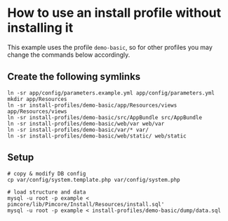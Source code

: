 
# How to use an install profile without installing it

This example uses the profile `demo-basic`, so for other profiles you may change the commands below accordingly. 


## Create the following symlinks
```
ln -sr app/config/parameters.example.yml app/config/parameters.yml
mkdir app/Resources
ln -sr install-profiles/demo-basic/app/Resources/views app/Resources/views
ln -sr install-profiles/demo-basic/src/AppBundle src/AppBundle
ln -sr install-profiles/demo-basic/web/var web/var 
ln -sr install-profiles/demo-basic/var/* var/
ln -sr install-profiles/demo-basic/web/static/ web/static
```

## Setup 
```
# copy & modify DB config
cp var/config/system.template.php var/config/system.php
 
# load structure and data
mysql -u root -p example < pimcore/lib/Pimcore/Install/Resources/install.sql'
mysql -u root -p example < install-profiles/demo-basic/dump/data.sql
```
